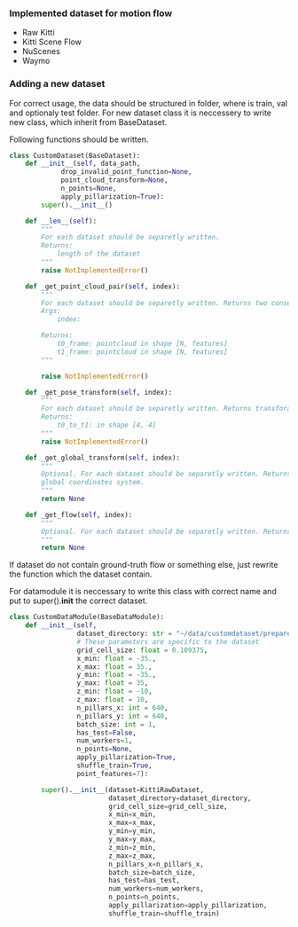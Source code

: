 ### Implemented dataset for motion flow 

- Raw Kitti
- Kitti Scene Flow
- NuScenes
- Waymo

### Adding a new dataset



For correct usage, the data should be structured in folder, where is train, val and optionaly test folder. 
For new dataset class it is neccessery to write new class, which inherit from BaseDataset. 

Following functions should be written. 


```python
class CustomDataset(BaseDataset):
    def __init__(self, data_path,
             drop_invalid_point_function=None,
             point_cloud_transform=None,
             n_points=None,
             apply_pillarization=True):
        super().__init__()

    def __len__(self):
        """
        For each dataset should be separetly written. 
        Returns:
            length of the dataset
        """
        raise NotImplementedError()

    def _get_point_cloud_pair(self, index):
        """
        For each dataset should be separetly written. Returns two consecutive point clouds.
        Args:
            index:

        Returns:
            t0_frame: pointcloud in shape [N, features]
            t1_frame: pointcloud in shape [N, features]
        """

        raise NotImplementedError()

    def _get_pose_transform(self, index):
        """
        For each dataset should be separetly written. Returns transforamtion from t0 to t1
        Returns:
            t0_to_t1: in shape [4, 4]
        """
        raise NotImplementedError()

    def _get_global_transform(self, index):
        """
        Optional. For each dataset should be separetly written. Returns transforamtion from t0 to 
        global coordinates system.
        """
        return None

    def _get_flow(self, index):
        """
        Optional. For each dataset should be separetly written. Returns gt flow from frame t0 in shape [N, channels].
        """
        return None
```
If dataset do not contain ground-truth flow or something else, just rewrite the function which the dataset contain. 


For datamodule it is neccessary to write this class with correct name and put to super().__init__ the correct dataset.

```python
class CustomDataModule(BaseDataModule):
    def __init__(self,
                 dataset_directory: str = "~/data/customdataset/prepared/",
                 # These parameters are specific to the dataset
                 grid_cell_size: float = 0.109375,
                 x_min: float = -35.,
                 x_max: float = 35.,
                 y_min: float = -35.,
                 y_max: float = 35,
                 z_min: float = -10,
                 z_max: float = 10,
                 n_pillars_x: int = 640,
                 n_pillars_y: int = 640,
                 batch_size: int = 1,
                 has_test=False,
                 num_workers=1,
                 n_points=None,
                 apply_pillarization=True,
                 shuffle_train=True,
                 point_features=7):

        super().__init__(dataset=KittiRawDataset,
                         dataset_directory=dataset_directory,
                         grid_cell_size=grid_cell_size,
                         x_min=x_min,
                         x_max=x_max,
                         y_min=y_min,
                         y_max=y_max,
                         z_min=z_min,
                         z_max=z_max,
                         n_pillars_x=n_pillars_x,
                         batch_size=batch_size,
                         has_test=has_test,
                         num_workers=num_workers,
                         n_points=n_points,
                         apply_pillarization=apply_pillarization,
                         shuffle_train=shuffle_train)
```
